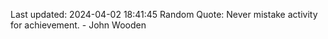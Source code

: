 Last updated: 2024-04-02 18:41:45
Random Quote: Never mistake activity for achievement. - John Wooden